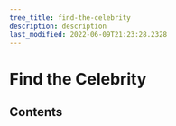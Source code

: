 ```yaml
---
tree_title: find-the-celebrity
description: description
last_modified: 2022-06-09T21:23:28.2328
---
```


# Find the Celebrity

## Contents
